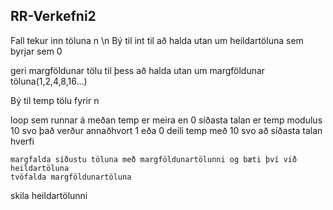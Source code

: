 ## RR-Verkefni2

Fall tekur inn töluna n \n
  Bý til int til að halda utan um heildartöluna sem byrjar sem 0
  
  geri margföldunar tölu til þess að halda utan um margföldunar töluna(1,2,4,8,16...)
  
  Bý til temp tölu fyrir n
  
  loop sem runnar á meðan temp er meira en 0
    síðasta talan er temp modulus 10 svo það verður annaðhvort 1 eða 0
    deili temp með 10 svo að síðasta talan hverfi
    
    margfalda síðustu töluna með margföldunartölunni og bæti því við heildartöluna
    tvöfalda margföldunartöluna
  skila heildartölunni
